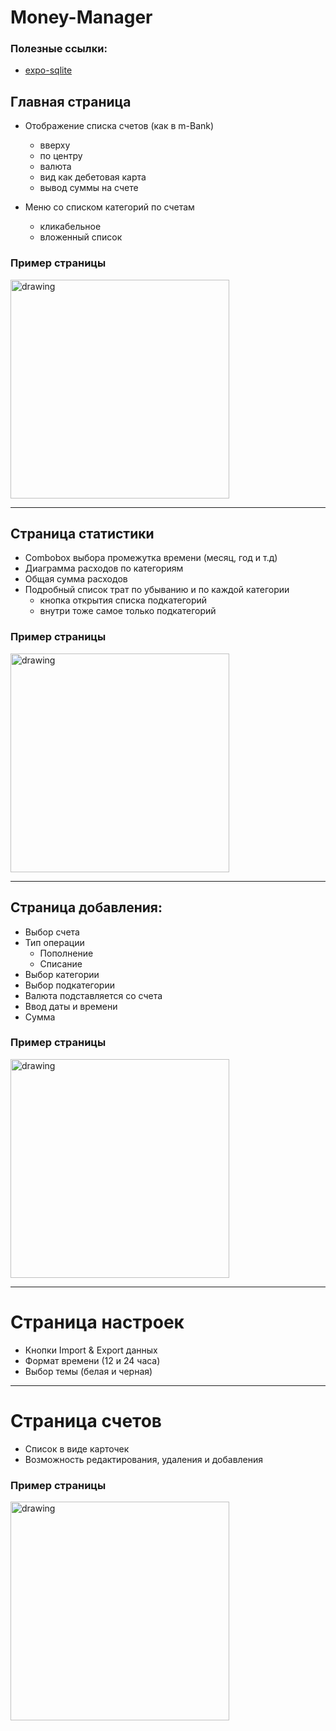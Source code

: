 # Money-Manager

### Полезные ссылки:
* [expo-sqlite](https://docs.expo.dev/versions/latest/sdk/sqlite/)

## Главная страница
* Отображение списка счетов (как в m-Bank)
  - вверху 
  - по центру
  - валюта
  - вид как дебетовая карта
  - вывод суммы на счете

* Меню со списком категорий по счетам 
  - кликабельное
  - вложенный список

### Пример страницы

<img src="https://github.com/VageLO/Money-Manager/assets/48802151/59dcebde-8bd6-4a88-b373-97a53a4f0e8e" alt="drawing" width="350"/>

*********
## Страница статистики
* Combobox выбора промежутка времени (месяц, год и т.д)
* Диаграмма расходов по категориям 
* Общая сумма расходов
* Подробный список трат по убыванию и по каждой категории
  - кнопка открытия списка подкатегорий
  - внутри тоже самое только подкатегорий

### Пример страницы

<img src="https://github.com/VageLO/Money-Manager/assets/48802151/288f94a7-00ae-480e-af8d-bf84cea90c32" alt="drawing" width="350"/>

*********
## Страница добавления:
	
 * Выбор счета
 *  Тип операции
     - Пополнение
     - Списание
  * Выбор категории
  * Выбор подкатегории
  * Валюта подставляется со счета
  * Ввод даты и времени
  * Сумма

 
### Пример страницы

<img src="https://github.com/VageLO/Money-Manager/assets/48802151/a0eabc74-91c4-417a-ad52-5bba3e36d86d" alt="drawing" width="350"/>

*********
# Страница настроек

* Кнопки Import & Export данных
* Формат времени (12 и 24 часа)
* Выбор темы (белая и черная)
 
 *********
# Страница счетов

* Список в виде карточек 
* Возможность редактирования, удаления и добавления

### Пример страницы

<img src="https://github.com/VageLO/Money-Manager/assets/48802151/8f7a0fa1-9a9e-4176-ab98-3847ccf04a72" alt="drawing" width="350"/>

